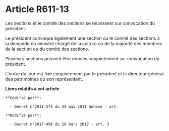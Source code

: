 # Article R611-13

Les sections et le comité des sections se réunissent sur convocation du président.

Le président convoque également une section ou le comité des sections à la demande du ministre chargé de la culture ou de la
majorité des membres de la section ou du comité des sections.

Plusieurs sections peuvent être réunies conjointement sur convocation du président.

L'ordre du jour est fixé conjointement par le président et le directeur général des patrimoines ou son représentant.

**Liens relatifs à cet article**

	**Codifié par**:

	  - Décret n°2011-574 du 24 mai 2011 Annexe - art.

	**Modifié par**:

	  - Décret n°2017-456 du 29 mars 2017 - art. 3
